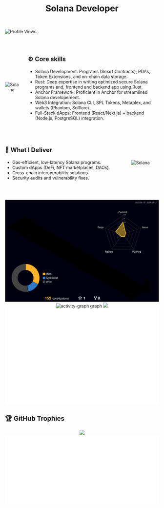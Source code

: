 <!-- <div align="center" style="margin-bottom: 50px;">
  <img src="https://quotes-github-readme.vercel.app/api?type=horizontal&theme=dracula&border=true" alt="Motorhead Quotes" style="height: 200px" />
</div> -->

<h1 align="center" style="margin-bottom: 50px;">Solana Developer</h1>
<img src="https://komarev.com/ghpvc/?username=capybara0222&color=brightgreen&label=PROFILE%20VIEWS&base=6240&abbreviated=true&color=blueviolet&style=plastic" alt="Profile Views" style="margin-bottom: 50px;" />
<div align="center" style="display: flex; align-items: center; justify-content: between; margin-bottom: 50px">
  <div style="max-width: 400px; margin-right: 30px">
    <img src="./assets/solana.png" alt="Solana" width="300" />
  </div>
  <div style="flex-grow: 1; text-align: center;">
    <div align='left'>
      <p style="font-weight: bold; font-size: 20px;">⚙ Core skills</p>
      <ul>
        <li>Solana Development: Programs (Smart Contracts), PDAs, Token Extensions, and on-chain data storage.</li>
        <li>Rust: Deep expertise in writing optimized secure Solana programs and, frontend and backend app using Rust.</li>
        <li>Anchor Framework: Proficient in Anchor for streamlined Solana developement.</li>
        <li>Web3 Integration: Solana CLI, SPL Tokens, Metaplex, and wallets (Phantom, Solflare).</li>
        <li>Full-Stack dApps: Frontend (React/Next.js) + backend (Node.js, PostgreSQL) integration.</li>
    </div>
  </div>
</div>

<div align="center" style="display: flex; align-items: center; justify-content: between; margin-bottom: 50px">
  <div style="flex-grow: 1; text-align: center;">
    <div align='left'>
      <p style="font-weight: bold; font-size: 20px;">🚚 What I Deliver</p>
      <ul>
        <li>Gas-efficient, low-latency Solana programs.</li>
        <li>Custom dApps (DeFi, NFT marketplaces, DAOs).</li>
        <li>Cross-chain interoperability solutions.</li>
        <li>Security audits and vulnerability fixes.</li>
      </ul>
    </div>
  </div>
  <div style="max-width: 400px; margin-right: 30px">
    <img src="./assets/pig-solana.png" alt="Solana" width="300" />
  </div>
</div>

<div align="center">
  <img src="./profile-3d-contrib/profile-night-rainbow.svg">
  <img src="https://github-readme-activity-graph.vercel.app/graph?username=capybara0222&radius=16&theme=redical&area=true&order=5" height="300" alt="activity-graph graph"  />
  <img src="https://raw.githubusercontent.com/capybara0222/capybara0222/output/github-contribution-grid-snake.svg">
  <img src="./metrics.plugin.calendar.full.svg">

  
</div>

<h2>🏆 GitHub Trophies</h2>
<div align="center">
  <img src="https://github-profile-trophy.vercel.app/?username=capybara0222&theme=flat&no-frame=false&no-bg=false&margin-w=4">
  <img src="./metrics.plugin.achievements.compact.svg">
</div>
